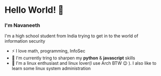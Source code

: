 # Hello World! :wave:

### I'm Navaneeth

I'm a high school student from India trying to get in to the world of information security

- :zap: I love math, programming, InfoSec 
- :hammer: I'm currently tring to sharpen my **python** & **javascript** skills
- :penguin: I'm a linux enthusiast and linux lover(I use Arch BTW :wink: ). I also like to learn some   linux system administration
